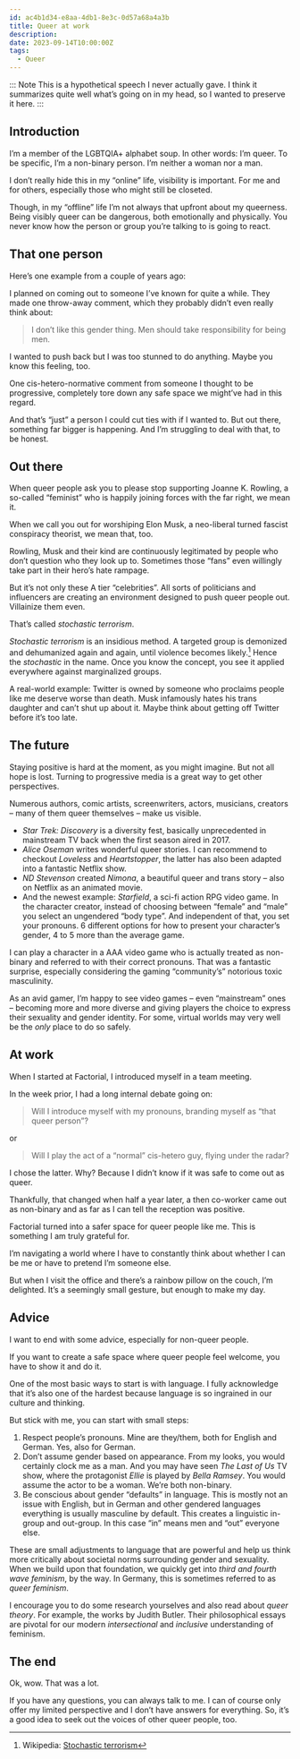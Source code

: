 ```yaml
---
id: ac4b1d34-e8aa-4db1-8e3c-0d57a68a4a3b
title: Queer at work
description:
date: 2023-09-14T10:00:00Z
tags:
  - Queer
---
```


::: Note
This is a hypothetical speech I never actually gave. I think it summarizes quite well what’s going on in my head, so I wanted to preserve it here.
:::

## Introduction

I’m a member of the LGBTQIA+ alphabet soup. In other words: I’m queer. To be specific, I’m a non-binary person. I’m neither a woman nor a man.

I don’t really hide this in my “online” life, visibility is important. For me and for others, especially those who might still be closeted.

Though, in my “offline” life I’m not always that upfront about my queerness. Being visibly queer can be dangerous, both emotionally and physically. You never know how the person or group you’re talking to is going to react.

## That one person

Here’s one example from a couple of years ago:

I planned on coming out to someone I’ve known for quite a while. They made one throw-away comment, which they probably didn’t even really think about:

> I don’t like this gender thing. Men should take responsibility for being men.

I wanted to push back but I was too stunned to do anything. Maybe you know this feeling, too.

One cis-hetero-normative comment from someone I thought to be progressive, completely tore down any safe space we might’ve had in this regard.

And that’s “just” a person I could cut ties with if I wanted to. But out there, something far bigger is happening. And I’m struggling to deal with that, to be honest.

## Out there

When queer people ask you to please stop supporting Joanne K. Rowling, a so-called “feminist” who is happily joining forces with the far right, we mean it.

When we call you out for worshiping Elon Musk, a neo-liberal turned fascist conspiracy theorist, we mean that, too.

Rowling, Musk and their kind are continuously legitimated by people who don’t question who they look up to. Sometimes those “fans” even willingly take part in their hero’s hate rampage.

But it’s not only these A tier “celebrities”. All sorts of politicians and influencers are creating an environment designed to push queer people out. Villainize them even.

That’s called _stochastic terrorism_.

_Stochastic terrorism_ is an insidious method. A targeted group is demonized and dehumanized again and again, until violence becomes likely.[^wikipedia:stochastic-terrorism] Hence the _stochastic_ in the name. Once you know the concept, you see it applied everywhere against marginalized groups.

A real-world example: Twitter is owned by someone who proclaims people like me deserve worse than death. Musk infamously hates his trans daughter and can’t shut up about it. Maybe think about getting off Twitter before it’s too late.

## The future

Staying positive is hard at the moment, as you might imagine. But not all hope is lost. Turning to progressive media is a great way to get other perspectives.

Numerous authors, comic artists, screenwriters, actors, musicians, creators – many of them queer themselves – make us visible.

- _Star Trek: Discovery_ is a diversity fest, basically unprecedented in mainstream TV back when the first season aired in 2017.
- _Alice Oseman_ writes wonderful queer stories. I can recommend to checkout _Loveless_ and _Heartstopper_, the latter has also been adapted into a fantastic Netflix show.
- _ND Stevenson_ created _Nimona_, a beautiful queer and trans story – also on Netflix as an animated movie.
- And the newest example: _Starfield_, a sci-fi action RPG video game. In the character creator, instead of choosing between “female” and “male” you select an ungendered “body type”. And independent of that, you set your pronouns. 6 different options for how to present your character’s gender, 4 to 5 more than the average game.

I can play a character in a AAA video game who is actually treated as non-binary and referred to with their correct pronouns. That was a fantastic surprise, especially considering the gaming “community’s” notorious toxic masculinity.

As an avid gamer, I’m happy to see video games – even “mainstream” ones – becoming more and more diverse and giving players the choice to express their sexuality and gender identity. For some, virtual worlds may very well be the _only_ place to do so safely.

## At work

When I started at Factorial, I introduced myself in a team meeting.

In the week prior, I had a long internal debate going on:

> Will I introduce myself with my pronouns, branding myself as “that queer person”?

or

> Will I play the act of a “normal” cis-hetero guy, flying under the radar?

I chose the latter. Why? Because I didn’t know if it was safe to come out as queer.

Thankfully, that changed when half a year later, a then co-worker came out as non-binary and as far as I can tell the reception was positive.

Factorial turned into a safer space for queer people like me. This is something I am truly grateful for.

I’m navigating a world where I have to constantly think about whether I can be me or have to pretend I’m someone else.

But when I visit the office and there’s a rainbow pillow on the couch, I’m delighted. It’s a seemingly small gesture, but enough to make my day.

## Advice

I want to end with some advice, especially for non-queer people.

If you want to create a safe space where queer people feel welcome, you have to show it and do it.

One of the most basic ways to start is with language. I fully acknowledge that it’s also one of the hardest because language is so ingrained in our culture and thinking.

But stick with me, you can start with small steps:

1. Respect people’s pronouns. Mine are they/them, both for English and German. Yes, also for German.
2. Don’t assume gender based on appearance. From my looks, you would certainly clock me as a man. And you may have seen _The Last of Us_ TV show, where the protagonist _Ellie_ is played by _Bella Ramsey_. You would assume the actor to be a woman. We’re both non-binary.
3. Be conscious about gender “defaults” in language. This is mostly not an issue with English, but in German and other gendered languages everything is usually masculine by default. This creates a linguistic in-group and out-group. In this case “in” means men and “out” everyone else.

These are small adjustments to language that are powerful and help us think more critically about societal norms surrounding gender and sexuality. When we build upon that foundation, we quickly get into _third and fourth wave feminism_, by the way. In Germany, this is sometimes referred to as _queer feminism_.

I encourage you to do some research yourselves and also read about _queer theory_. For example, the works by Judith Butler. Their philosophical essays are pivotal for our modern _intersectional_ and _inclusive_ understanding of feminism.

## The end

Ok, wow. That was a lot.

If you have any questions, you can always talk to me. I can of course only offer my limited perspective and I don’t have answers for everything. So, it’s a good idea to seek out the voices of other queer people, too.

[^wikipedia:stochastic-terrorism]: Wikipedia: [Stochastic terrorism](https://en.wikipedia.org/wiki/Stochastic_terrorism)
